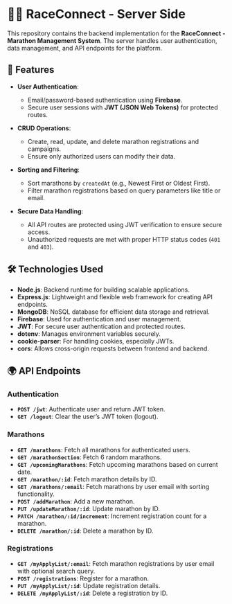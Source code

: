 # 🏃‍♂️ **RaceConnect - Server Side**  

This repository contains the backend implementation for the **RaceConnect - Marathon Management System**. The server handles user authentication, data management, and API endpoints for the platform.  

## 🌟 **Features** 

- **User Authentication**:  
  - Email/password-based authentication using **Firebase**.  
  - Secure user sessions with **JWT (JSON Web Tokens)** for protected routes.  

- **CRUD Operations**:  
  - Create, read, update, and delete marathon registrations and campaigns.  
  - Ensure only authorized users can modify their data.  

- **Sorting and Filtering**:  
  - Sort marathons by `createdAt` (e.g., Newest First or Oldest First).  
  - Filter marathon registrations based on query parameters like title or email.  

- **Secure Data Handling**:  
  - All API routes are protected using JWT verification to ensure secure access.  
  - Unauthorized requests are met with proper HTTP status codes (`401` and `403`).  

## 🛠️ **Technologies Used**  

- **Node.js**: Backend runtime for building scalable applications.  
- **Express.js**: Lightweight and flexible web framework for creating API endpoints.  
- **MongoDB**: NoSQL database for efficient data storage and retrieval.  
- **Firebase**: Used for authentication and user management.  
- **JWT**: For secure user authentication and protected routes.  
- **dotenv**: Manages environment variables securely.  
- **cookie-parser**: For handling cookies, especially JWTs.  
- **cors**: Allows cross-origin requests between frontend and backend.  

## 🌍 **API Endpoints**  

### **Authentication**  
- **`POST /jwt`**: Authenticate user and return JWT token.  
- **`GET /logout`**: Clear the user’s JWT token (logout).  

### **Marathons**  
- **`GET /marathons`**: Fetch all marathons for authenticated users.  
- **`GET /marathonSection`**: Fetch 6 random marathons.  
- **`GET /upcomingMarathons`**: Fetch upcoming marathons based on current date.  
- **`GET /marathon/:id`**: Fetch marathon details by ID.  
- **`GET /marathons/:email`**: Fetch marathons by user email with sorting functionality.  
- **`POST /addMarathon`**: Add a new marathon.  
- **`PUT /updateMarathon/:id`**: Update marathon by ID.  
- **`PATCH /marathon/:id/increment`**: Increment registration count for a marathon.  
- **`DELETE /marathon/:id`**: Delete a marathon by ID.  

### **Registrations**  
- **`GET /myApplyList/:email`**: Fetch marathon registrations by user email with optional search query.  
- **`POST /registrations`**: Register for a marathon.  
- **`PUT /myApplyList/:id`**: Update registration details.  
- **`DELETE /myApplyList/:id`**: Delete a registration by ID.  

